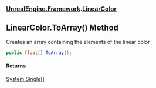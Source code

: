 ### [UnrealEngine.Framework](UnrealEngine_Framework.md 'UnrealEngine.Framework').[LinearColor](LinearColor.md 'UnrealEngine.Framework.LinearColor')
## LinearColor.ToArray() Method
Creates an array containing the elements of the linear color  
```csharp
public float[] ToArray();
```
#### Returns
[System.Single](https://docs.microsoft.com/en-us/dotnet/api/System.Single 'System.Single')[[]](https://docs.microsoft.com/en-us/dotnet/api/System.Array 'System.Array')  
